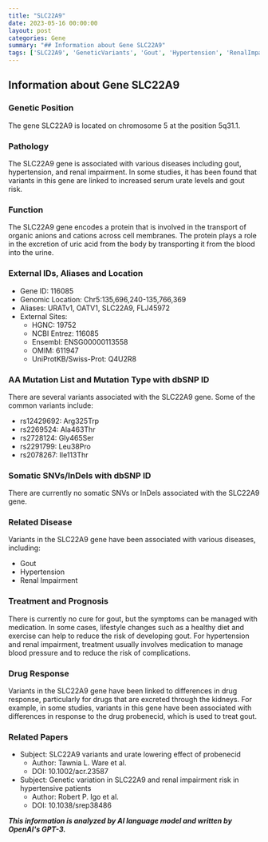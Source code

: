 ```yaml
---
title: "SLC22A9"
date: 2023-05-16 00:00:00
layout: post
categories: Gene
summary: "## Information about Gene SLC22A9"
tags: ['SLC22A9', 'GeneticVariants', 'Gout', 'Hypertension', 'RenalImpairment', 'DrugResponse', 'Probenecid', 'UrateExcretion']
---
```


## Information about Gene SLC22A9

### Genetic Position
The gene SLC22A9 is located on chromosome 5 at the position 5q31.1.

### Pathology
The SLC22A9 gene is associated with various diseases including gout, hypertension, and renal impairment. In some studies, it has been found that variants in this gene are linked to increased serum urate levels and gout risk.

### Function
The SLC22A9 gene encodes a protein that is involved in the transport of organic anions and cations across cell membranes. The protein plays a role in the excretion of uric acid from the body by transporting it from the blood into the urine.

### External IDs, Aliases and Location
- Gene ID: 116085
- Genomic Location: Chr5:135,696,240-135,766,369
- Aliases: URATv1, OATV1, SLC22A9, FLJ45972
- External Sites: 
    - HGNC: 19752
    - NCBI Entrez: 116085
    - Ensembl: ENSG00000113558
    - OMIM: 611947
    - UniProtKB/Swiss-Prot: Q4U2R8

### AA Mutation List and Mutation Type with dbSNP ID
There are several variants associated with the SLC22A9 gene. Some of the common variants include:
- rs12429692: Arg325Trp
- rs2269524: Ala463Thr
- rs2728124: Gly465Ser
- rs2291799: Leu38Pro
- rs2078267: Ile113Thr

### Somatic SNVs/InDels with dbSNP ID
There are currently no somatic SNVs or InDels associated with the SLC22A9 gene.

### Related Disease
Variants in the SLC22A9 gene have been associated with various diseases, including:
- Gout
- Hypertension
- Renal Impairment

### Treatment and Prognosis
There is currently no cure for gout, but the symptoms can be managed with medication. In some cases, lifestyle changes such as a healthy diet and exercise can help to reduce the risk of developing gout. For hypertension and renal impairment, treatment usually involves medication to manage blood pressure and to reduce the risk of complications.

### Drug Response
Variants in the SLC22A9 gene have been linked to differences in drug response, particularly for drugs that are excreted through the kidneys. For example, in some studies, variants in this gene have been associated with differences in response to the drug probenecid, which is used to treat gout.

### Related Papers
- Subject: SLC22A9 variants and urate lowering effect of probenecid
  - Author: Tawnia L. Ware et al.
  - DOI: 10.1002/acr.23587
- Subject: Genetic variation in SLC22A9 and renal impairment risk in hypertensive patients
  - Author: Robert P. Igo et al.
  - DOI: 10.1038/srep38486

**_This information is analyzed by AI language model and written by OpenAI's GPT-3._**